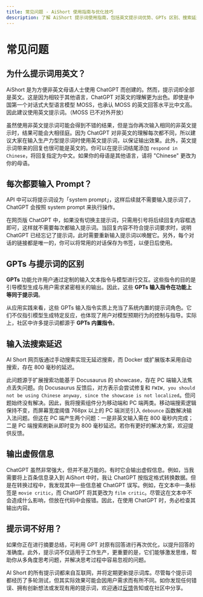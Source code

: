 ```yaml
---
title: 常见问题 - AiShort 使用指南与优化技巧  
description: 了解 AiShort 提示词使用指南，包括英文提示词优势、GPTs 区别、搜索延迟解决方案、虚假信息避免方法，以及如何优化提示词以提升 ChatGPT 生成效果。  
---
```


# 常见问题

## 为什么提示词用英文？

AiShort 是为方便非英文母语人士使用 ChatGPT 而创建的。然而，提示词却全部是英文。这是因为相较于其他语言，ChatGPT 对英文的理解更为出色。即使是中国第一个对话式大型语言模型 MOSS，也承认 MOSS 的英文回答水平比中文高。因此建议使用英文提示词。（MOSS 已不对外开放）

虽然使用非英文提示词可能会得到不错的结果，但是当你再次输入相同的非英文提示时，结果可能会大相径庭。因为 ChatGPT 对非英文的理解每次都不同，所以建议大家在输入生产力型提示词时使用英文提示词，以保证输出效果。此外，英文提示词带来的回复也很可能是英文的。你可以在提示词结尾添加 `respond in Chinese`，将回复指定为中文。如果你的母语是其他语言，请将 "Chinese" 更改为你的母语。

## 每次都要输入 Prompt？

API 中可以将提示词设为「system prompt」，这样后续就不需要输入提示词了，ChatGPT 会按照 system prompt 来执行操作。

在网页版 ChatGPT 中，如果没有切换主提示词，只需用引号将后续回复内容框选即可，这样就不需要每次都输入提示词。当回复内容不符合提示词要求时，说明 ChatGPT 已经忘记了提示词，此时需要重新输入提示词以唤醒它。另外，每个对话的链接都是唯一的，你可以将常用的对话保存为书签，以便日后使用。

## GPTs 与提示词的区别

**GPTs** 功能允许用户通过定制的输入文本指令与模型进行交互。这些指令的目的是引导模型生成与用户需求紧密相关的输出。因此，这些 **GPTs 输入指令在功能上等同于提示词**。

从应用实践来看，这些 GPTs 输入指令实质上充当了系统内置的提示词角色。它们不仅指引模型生成特定反应，也体现了用户对模型预期行为的控制与指导。实际上，社区中许多提示词都源于 **GPTs 内置指令**。

## 输入法搜索延迟

AI Short 网页版通过手动搜索实现无延迟搜索，而 Docker 或扩展版本采用自动搜索，存在 800 毫秒的延迟。

此问题源于扩展搜索功能基于 Docusaurus 的 showcase，存在 PC 端输入法焦点丢失问题。向 Docusaurus 反馈后，对方表示会尝试修复和 `FWIW, you should not be using Chinese anyway, since the showcase is not localized`。但问题始终没有解决。因此，我将搜索组件分为移动端和 PC 端两类。移动端搜索逻辑保持不变，而屏幕宽度阈值 768px 以上的 PC 端浏览引入 `debounce` 函数解决输入法问题。但这在 PC 端产生两个问题：一是非英文输入需在 800 毫秒内完成；二是 PC 端搜索刷新从即时变为 800 毫秒延迟。若你有更好的解决方案，欢迎提供反馈。

## 输出虚假信息

ChatGPT 虽然非常强大，但并不是万能的。有时它会输出虚假信息。例如，当我需要将上百条信息录入到 AiShort 中时，我让 ChatGPT 按指定格式转换数据。但是在转换过程中，我发现其中一些信息被 ChatGPT 误写。例如，在文本中一条标签是 `movie critic`，而 ChatGPT 将其更改为 `film critic`。尽管这在文本中不会造成什么影响，但放在代码中会报错。因此，在使用 ChatGPT 时，务必检查其输出内容。

## 提示词不好用？

如果你正在进行摘要总结，可利用 GPT 对原有回答进行再次优化，以提升回答的准确度。此外，提示词不仅适用于工作生产，更重要的是，它们能够激发思维，帮助你从多角度思考问题，并解决思考过程中容易忽视的问题。

AI Short 的所有提示词都来自互联网，并将定期更新提示词库。尽管每个提示词都经历了多轮测试，但其实际效果可能会因用户需求而有所不同。如你发现任何错误、拥有创新想法或发现有用的提示词，欢迎通过[反馈](/feedback)告知或在社区中分享。
